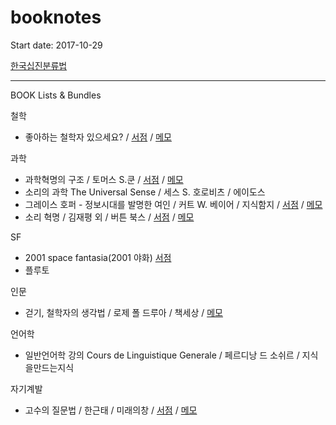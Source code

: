 # booknotes

Start date: 2017-10-29

[한국십진분류법](https://ko.wikipedia.org/wiki/%ED%95%9C%EA%B5%AD%EC%8B%AD%EC%A7%84%EB%B6%84%EB%A5%98%EB%B2%95)
<hr/>

BOOK Lists & Bundles 

철학
* 좋아하는 철학자 있으세요? / [서점](http://www.kyobobook.co.kr/product/detailViewKor.laf?ejkGb=KOR&barcode=9791157524990) / [메모](https://github.com/knlee-voice/BookNotes/blob/master/9791157524990_171029.md) 

과학
* 과학혁명의 구조 / 토머스 S.쿤 / [서점](http://www.kyobobook.co.kr/product/detailViewKor.laf?ejkGb=KOR&barcode=9788972915546) / [메모](https://github.com/knlee-voice/BookNotes/blob/master/9788972915546_171212.md) 
* 소리의 과학 The Universal Sense / 세스 S. 호로비츠 / 에이도스  
* 그레이스 호퍼 - 정보시대를 발명한 여인 / 커트 W. 베이어 / 지식함지 / [서점](http://www.kyobobook.co.kr/product/detailViewKor.laf?ejkGb=KOR&barcode=9791195258499) / [메모](https://github.com/knlee-voice/BookNotes/blob/master/9791195258499_180225.md)
* 소리 혁명 / 김재평 외 / 버튼 북스 / [서점](http://www.kyobobook.co.kr/product/detailViewKor.laf?ejkGb=KOR&barcode=9791187320180) / [메모](https://github.com/knlee-voice/BookNotes/blob/master/9791187320180_180418.md)

SF
* 2001 space fantasia(2001 야화) [서점](http://www.kyobobook.co.kr/product/detailViewKor.laf?barcode=9788959192588)
* 플루토

인문
* 걷기, 철학자의 생각법 / 로제 폴 드루아 / 책세상 / [메모](https://github.com/knlee-voice/BookNotes/blob/master/100_171222.md)

언어학
* 일반언어학 강의 Cours de Linguistique Generale / 페르디낭 드 소쉬르 / 지식을만드는지식

자기계발
* 고수의 질문법 / 한근태 / 미래의창 / [서점](http://www.kyobobook.co.kr/product/detailViewKor.laf?ejkGb=KOR&barcode=9788959894987) / [메모](https://github.com/knlee-voice/BookNotes/blob/master/9788959894987_180516.md)
